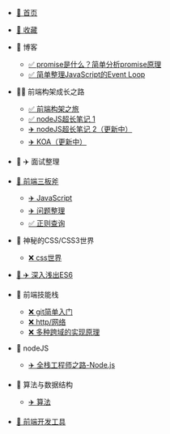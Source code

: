 * [🐯 首页](/README.md)
* [🐯 收藏](/guide)

* 🐳 博客 
    * [✅ promise是什么？简单分析promise原理](/post/promise)
    * [✅ 简单整理JavaScript的Event Loop](/post/EventLoop)
  
* 🐳 前端构架成长之路
    * [✅ 前端构架之旅](/zhufeng/)
    * [✅ nodeJS超长笔记 1 ](/zhufeng/1.node/1.note)
    * [✈️ nodeJS超长笔记 2（更新中）](/zhufeng/1.node/2.note)
    * [✈️ KOA（更新中）](/zhufeng/1.node/3.note)
  
* 🐳  ✈️ 面试整理
  
* [🐳 前端三板斧](/base/)
    * [✈️ JavaScript](/base/javascript)
    * [✈️ 问题整理](/base/more)
    * [✅ 正则查询](/base/zhengze)
  
* 🐳 神秘的CSS/CSS3世界
    * [❌ css世界](/css/)
  
* [🐳  ✈️ 深入浅出ES6](/es6/)

* 🐳 前端技能栈
    * [❌ git简单入门](/skills/001)
    * [❌ http/网络](/skills/002)
    * [❌ 多种跨域的实现原理](/skills/003)
  
* 🐳 nodeJS
    * [✈️ 全栈工程师之路-Node.js](/node/)

* 🐳 算法与数据结构
    * [✈️ 算法](/leetcode/)
  
* [🐳 前端开发工具](/tools/)
